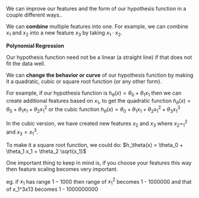 We can improve our features and the form of our hypothesis function in a couple different ways..

We can **combine** multiple features into one. For example, we can combine $x_1$ and $x_2$ into a new feature $x_3$ by taking $x_1\cdot x_2$.

**Polynomial Regression**

Our hypothesis function need not be a linear (a straight line) if that does not fit the data well.

We can **change the behavior or curve** of our hypothesis function by making it a quadratic, cubic or square root function (or any other form).

For example, if our hypothesis function is $h_\theta(x)=\theta_0+\theta_1x_1$ then we can create additional features based on $x_1$, to get the quadratic function $h_\theta(x)=\theta_0+\theta_1x_1+\theta_2x_1^2$ or the cubic function $h_\theta(x)=\theta_0+\theta_1x_1+\theta_2x_1^2+\theta_3x^3_1$

In the cubic version, we have created new features $x_2$ and $x_3$ where $x_2= _1^2$ and $x_3=x_1^3$.

To make it a square root function, we could do: $h_\theta(x) = \theta_0 + \theta_1 x_1 + \theta_2 \sqrt{x_1}$

One important thing to keep in mind is, if you choose your features this way then feature scaling becomes very important.

eg. if $x_1$ has range $1 - 1000$ then range of $x_1^2$ becomes 1 - 1000000 and that of x_1^3x13​ becomes 1 - 1000000000